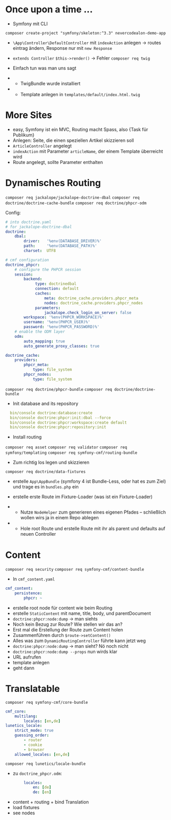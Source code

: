 # Once upon a time ...

* Symfony mit CLI

`composer create-project "symfony/skeleton:^3.3" nevercodealon-demo-app`

* `\App\Controller\DefaultController` mit `indexAction` anlegen -> routes eintrag ändern, Response nur mit `new Response`
* `extends Controller` `$this->render()` -> Fehler
`composer req twig`

* Einfach tun was man uns sagt
* * TwigBundle wurde installiert
* * Template anlegen in `templates/default/index.html.twig`

# More Sites

* easy, Symfony ist ein MVC, Routing macht Spass, also {Task für Publikum}
* Anlegen: Seite, die einen speziellen Artikel skizzieren soll
* `ArticleController` angelegt
* `indexAction` mit Parameter `articleName`, der einem Template überreicht wird
* Route angelegt, sollte Parameter enthalten

# Dynamisches Routing

`composer req jackalope/jackalope-doctrine-dbal`
`composer req doctrine/doctrine-cache-bundle`
`composer req doctrine/phpcr-odm`

Config:

```yaml
# into doctrine.yaml
# for jackalope-doctrine-dbal
doctrine:
    dbal:
        driver:   '%env(DATABASE_DRIVER)%'
        path:     '%env(DATABASE_PATH)%'
        charset:  UTF8

# cmf configuration
doctrine_phpcr:
    # configure the PHPCR session
    session:
        backend:
             type: doctrinedbal
             connection: default
             caches:
                 meta: doctrine_cache.providers.phpcr_meta
                 nodes: doctrine_cache.providers.phpcr_nodes
             parameters:
                 jackalope.check_login_on_server: false
        workspace: '%env(PHPCR_WORKSPACE)%'
        username: '%env(PHPCR_USER)%'
        password: '%env(PHPCR_PASSWORD)%'
    # enable the ODM layer
    odm:
        auto_mapping: true
        auto_generate_proxy_classes: true

doctrine_cache:
    providers:
        phpcr_meta:
            type: file_system
        phpcr_nodes:
            type: file_system
```
`composer req doctrine/phpcr-bundle`
`composer req doctrine/doctrine-bundle`

- Init database and its repository

```yaml
  bin/console doctrine:database:create
  bin/console doctrine:phpcr:init:dbal --force
  bin/console doctrine:phpcr:workspace:create default
  bin/console doctrine:phpcr:repository:init
```

- Install routing

`composer req asset`
`composer req validator`
`composer req symfony/templating`
`composer req symfony-cmf/routing-bundle`

- Zum richtig los legen und skizzieren

`composer req doctrine/data-fixtures`

- erstelle `App\AppBundle` (symfony 4 ist Bundle-Less, oder hat es zum Ziel) und trage es in `bundles.php` ein

- erstelle erste Route im Fixture-Loader (was ist ein Fixture-Loader)
- - Nutze `NodeHelper` zum generieren eines eigenen Pfades – schließlich wollen wirs ja in einem Repo 
ablegen
- - Hole root Route und erstelle Route mit ihr als parent und defaults auf neuen Controller

# Content

`composer req security`
`composer req symfony-cmf/content-bundle`

- In `cmf_content.yaml`

```yaml
cmf_content:
    persistence:
        phpcr: ~
```

- erstelle root node für content wie beim Routing
- erstelle `StaticContent` mit name, title, body, und parentDocument
- `doctrine:phpcr:node:dump` -> man siehts
- Noch kein Bezug zur Route? Wie stellen wir das an?
- Erst mal die Erstellung der Route zum Content holen
- Zusammenführen durch `$route->setContent()`
- Alles was zum  `DynamicRoutingController` führte kann jetzt weg
- `doctrine:phpcr:node:dump` -> man sieht? Nö noch nicht
- `doctrine:phpcr:node:dump --props` nun wirds klar
- URL aufrufen
- template anlegen
- geht dann 

# Translatable

`composer req symfony-cmf/core-bundle`
```yaml
cmf_core:
    multilang:
        locales: [en,de]
lunetics_locale:
    strict_mode: true
    guessing_order:
        - router
        - cookie
        - browser
    allowed_locales: [en,de]
```
`composer req lunetics/locale-bundle`
- zu `doctrine_phpcr.odm`:
```yaml
        locales:
            en: [de]
            de: [en]
```
- content + routing + bind Translation
- load fixtures
- see nodes


